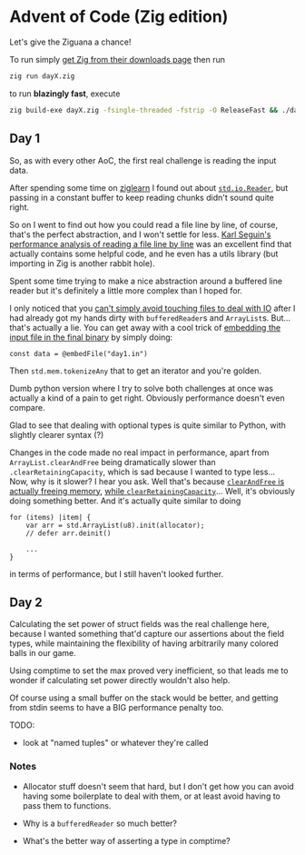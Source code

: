 # Advent of Code (Zig edition)

Let's give the Ziguana a chance!

To run simply [get Zig from their downloads page](https://ziglang.org/download/) then run

```sh
zig run dayX.zig
```

to run __blazingly fast__, execute

```sh
zig build-exe dayX.zig -fsingle-threaded -fstrip -O ReleaseFast && ./dayX
```

## Day 1

So, as with every other AoC, the first real challenge is reading the input data.

After spending some time on [ziglearn](https://ziglearn.org) I found out about [`std.io.Reader`](https://ziglearn.org/chapter-2/#readers-and-writers), but passing in a constant buffer to keep reading chunks didn't sound quite right.

So on I went to find out how you could read a file line by line, of course, that's the perfect
abstraction, and I won't settle for less.
[Karl Seguin's performance analysis of reading a file line by line](https://www.openmymind.net/Performance-of-reading-a-file-line-by-line-in-Zig/) was
an excellent find that actually contains some helpful code, and he even has a utils library
(but importing in Zig is another rabbit hole).

Spent some time trying to make a nice abstraction around a buffered line reader but it's definitely
a little more complex than I hoped for.

I only noticed that you [can't simply avoid touching files to deal with IO](./hello_world.zig) after I had already got
my hands dirty with `bufferedReader`s and `ArrayList`s.
But... that's actually a lie.
You can get away with a cool trick of [embedding the input file in the final binary](https://xyquadrat.ch/2021/12/01/reading-files-in-zig/) by simply doing:

```zig
const data = @embedFile("day1.in")
```

Then `std.mem.tokenizeAny` that to get an iterator and you're golden.

Dumb python version where I try to solve both challenges at once was actually a kind of a pain to
get right.
Obviously performance doesn't even compare.

Glad to see that dealing with optional types is quite similar to Python, with slightly clearer
syntax (?)

Changes in the code made no real impact in performance, apart from `ArrayList.clearAndFree` being
dramatically slower than `.clearRetainingCapacity`, which is sad because I wanted to type less...
Now, why is it slower? I hear you ask. Well that's because [`clearAndFree` is actually freeing
memory](https://ziglang.org/documentation/master/std/#A;std:ArrayList.clearAndFree), [while
`clearRetainingCapacity`](https://ziglang.org/documentation/master/std/#A;std:ArrayList.clearRetainingCapacity)...
Well, it's obviously doing something better. And it's actually quite similar to doing

```zig
for (items) |item| {
    var arr = std.ArrayList(u8).init(allocator);
    // defer arr.deinit()

    ...
}
```

in terms of performance, but I still haven't looked further.

## Day 2

Calculating the set power of struct fields was the real challenge here, because I wanted something
that'd capture our assertions about the field types, while maintaining the flexibility of having
arbitrarily many colored balls in our game.

Using comptime to set the max proved very inefficient, so that leads me to wonder if calculating
set power directly wouldn't also help.

Of course using a small buffer on the stack would be better, and getting from stdin seems to have a
BIG performance penalty too.

TODO:
- look at "named tuples" or whatever they're called

### Notes

- Allocator stuff doesn't seem that hard, but I don't get how you can avoid having some boilerplate
  to deal with them, or at least avoid having to pass them to functions.

- Why is a `bufferedReader` so much better?

- What's the better way of asserting a type in comptime?
